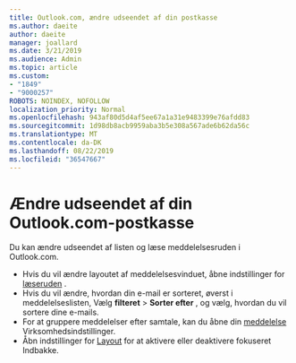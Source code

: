 ```yaml
---
title: Outlook.com, ændre udseendet af din postkasse
ms.author: daeite
author: daeite
manager: joallard
ms.date: 3/21/2019
ms.audience: Admin
ms.topic: article
ms.custom:
- "1849"
- "9000257"
ROBOTS: NOINDEX, NOFOLLOW
localization_priority: Normal
ms.openlocfilehash: 943af80d5d4af5ee67a1a31e9483399e76afdd83
ms.sourcegitcommit: 1d98db8acb9959aba3b5e308a567ade6b62da56c
ms.translationtype: MT
ms.contentlocale: da-DK
ms.lasthandoff: 08/22/2019
ms.locfileid: "36547667"
---
```

# <a name="change-the-look-of-your-outlookcom-mailbox"></a>Ændre udseendet af din Outlook.com-postkasse

Du kan ændre udseendet af listen og læse meddelelsesruden i Outlook.com.

- Hvis du vil ændre layoutet af meddelelsesvinduet, åbne indstillinger for [læseruden](https://outlook.live.com/mail/options/mail/layout/readingPane) .
- Hvis du vil ændre, hvordan din e-mail er sorteret, øverst i meddelelseslisten, Vælg **filteret** > **Sorter efter** , og vælg, hvordan du vil sortere dine e-mails.
- For at gruppere meddelelser efter samtale, kan du åbne din [meddelelse](https://outlook.live.com/mail/options/mail/layout/conversations) Virksomhedsindstillinger.
- Åbn indstillinger for [Layout](https://outlook.live.com/mail/options/mail/layout/focused) for at aktivere eller deaktivere fokuseret Indbakke.